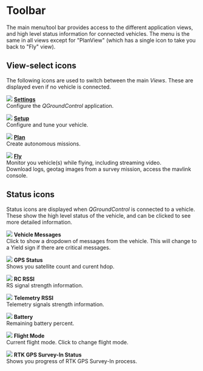 # Toolbar

The main menu/tool bar provides access to the different application views, and high level status information for connected vehicles. The menu is the same in all views except for "PlanView" (which has a single icon to take you back to "Fly" view).

## View-select icons

The following icons are used to switch between the main *Views*. These are displayed even if no vehicle is connected.

![](../../images/quickstart/SettingsViewButton.jpg) **[Settings](../SettingsView/SettingsView.md)**
<br>Configure the *QGroundControl* application.

![](../../images/quickstart/SetupViewButton.jpg) **[Setup](../SetupView/SetupView.md)**
<br>Configure and tune your vehicle.

![](../../images/quickstart/PlanViewButton.jpg) **[Plan](../PlanView/PlanView.md)**
<br>Create autonomous missions.

![](../../images/quickstart/FlyViewButton.jpg) **[Fly](../FlyView/FlyView.md)**
<br>Monitor you vehicle(s) while flying, including streaming video.
<br>Download logs, geotag images from a survey mission, access the mavlink console.


## Status icons

Status icons are displayed when *QGroundControl* is connected to a vehicle. These show the high level status of the vehicle, and can be clicked to see more detailed information. 

![](../../images/quickstart/MessageToolbar.jpg) **Vehicle Messages**
<br>Click to show a dropdown of messages from the vehicle. This will change to a Yield sign if there are critical messages.

![](../../images/quickstart/GPSToolbar.jpg) **GPS Status**
<br>Shows you satellite count and curent hdop.

![](../../images/quickstart/RCToolbar.jpg) **RC RSSI** 
<br>RS signal strength information.

![](../../images/quickstart/TelemetryToolbar.jpg) **Telemetry RSSI**
<br>Telemetry signals strength information.

![](../../images/quickstart/BatteryToolbar.jpg) **Battery**
<br>Remaining battery percent.

![](../../images/quickstart/FlightModeToolbar.jpg) **Flight Mode**
<br>Current flight mode. Click to change flight mode.

![](../../images/quickstart/toolbar_rtk_gps.jpg) **RTK GPS Survey-In Status**
<br>Shows you progress of RTK GPS Survey-In process.
